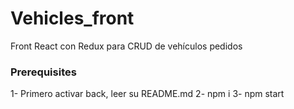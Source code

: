# Vehicles_front

Front React con Redux para CRUD de vehículos pedidos

### Prerequisites

1- Primero activar back, leer su README.md
2- npm i
3- npm start

